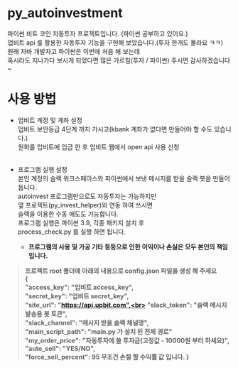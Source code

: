 # py_autoinvestment
파이썬 비트 코인 자동투자 프로젝트입니다. (파이썬 공부하고 있어요.) <br>
업비트 api 를 활용한 자동투자 기능을 구현해 보았습니다.(투자 한개도 몰라요 ㅋㅋ)<br>
원래 자바 개발자고 파이썬은 이번에 처음 해 보는데<br> 
혹시라도 지나가다 보시게 되었다면 많은 가르침(투자 / 파이썬) 주시면 감사하겠습니다~

# 사용 방법
* 업비트 계정 및 계좌 설정<br>
업비트 보안등급 4단계 까지 가시고(kbank 계좌가 없다면 만들어야 할 수도 있습니다.)<br>
원화를 업비트에 입금 한 후 업비트 웹에서 open api 사용 신청 <br><br>

* 프로그램 실행 설정<br>
  본인 계정의 슬랙 워크스페이스와 파이썬에서 보낸 메시지를 받을 슬랙 봇을 만들어 둡니다.<br>
  autoinvest 프로그램만으로도 자동투자는 가능하지만 <br>
  옆 프로젝트(py_invest_helper)와 연동 하여 쓰시면<br>
  슬랙을 이용한 수동 매도도 가능합니다.<br>
  프로그램 실행은 파이썬 3.9, 각종 패키지 설치 후 <br>
  process_check.py 를 실행 하면 됩니다.<br>
  * <b>프로그램의 사용 및 가공 기타 등등으로 인한 이익이나 손실은 모두 본인의 책임 입니다.<b>

> 프로젝트 root 폴더에 아래의 내용으로 config.json 파일을 생성 해 주세요<br>
> {<br>
  "access_key": "업비트 access_key",<br>
  "secret_key": "업비트 secret_key",<br>
  "site_url": "https://api.upbit.com",<br>
  "slack_token": "슬랙 메시지 발송용 봇 토큰",<br>
  "slack_channel": "메시지 받을 슬랙 채널명",<br>
  "main_script_path": "main.py 가 설치 된 전체 경로"<br>
  "my_order_price": "자동투자에 쓸 투자금(고정값 - 10000원 부터 하세요)",<br>
  "auto_sell": "YES/NO",<br>
  "force_sell_percent": 95 무조건 손절 할 수익률 값 입니다.
}